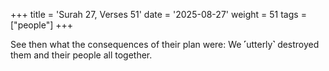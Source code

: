 +++
title = 'Surah 27, Verses 51'
date = '2025-08-27'
weight = 51
tags = ["people"]
+++

See then what the consequences of their plan were: We ˹utterly˺ destroyed them and their people all together.